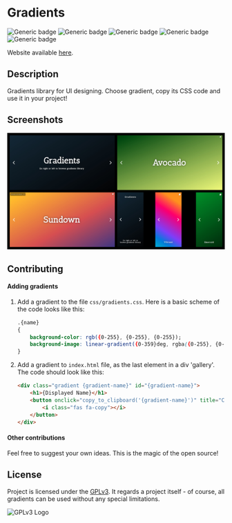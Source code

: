 # Gradients

![Generic badge](https://img.shields.io/badge/HTML-5-f06529.svg) ![Generic badge](https://img.shields.io/badge/CSS-3-2965f1.svg) ![Generic badge](https://img.shields.io/badge/Java-Script-EED81D.svg) ![Generic badge](https://img.shields.io/badge/Font_Awesome-v5.15.1-099268.svg) ![Generic badge](https://img.shields.io/badge/Flickity-2.2.2-EE55AA.svg)

Website available [here](https://jakubpawlina.github.io/gradients/).

## Description
Gradients library for UI designing. Choose gradient, copy its CSS code and use it in your project!

## Screenshots
![Screenshots](screenshots.jpg)

## Contributing
#### Adding gradients
1. Add a gradient to the file ```css/gradients.css```. Here is a basic scheme of the code looks like this:
	```css
	.{name}
	{
		background-color: rgb({0-255}, {0-255}, {0-255});
		background-image: linear-gradient({0-359}deg, rgba({0-255}, {0-255}, {0-255}, {0-1}) {0-100}%, rgba({0-255}, {0-255}, {0-255}, {0-1}) {0-100}%);
	}
	```
2. Add a gradient to ```index.html``` file, as the last element in a div 'gallery'. The code should look like this:
	```html
	<div class="gradient {gradient-name}" id="{gradient-name}">
		<h1>{Displayed Name}</h1>
		<button onclick="copy_to_clipboard('{gradient-name}')" title="Copy CSS to the clipboard!" id="copy">
			<i class="fas fa-copy"></i>
		</button>
	</div>
	```
#### Other contributions
Feel free to suggest your own ideas. This is the magic of the open source!

## License
Project is licensed under the [GPLv3](https://www.gnu.org/licenses/gpl-3.0.html). It regards a project itself - of course, all gradients can be used without any special limitations.

![GPLv3 Logo](https://www.gnu.org/graphics/gplv3-with-text-136x68.png)